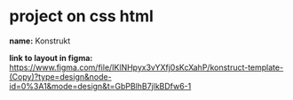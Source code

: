 # project on css html
**name:** Konstrukt

**link to layout in figma:** https://www.figma.com/file/IKlNHpyx3vYXfj0sKcXahP/konstruct-template-(Copy)?type=design&node-id=0%3A1&mode=design&t=GbPBlhB7jlkBDfw6-1
